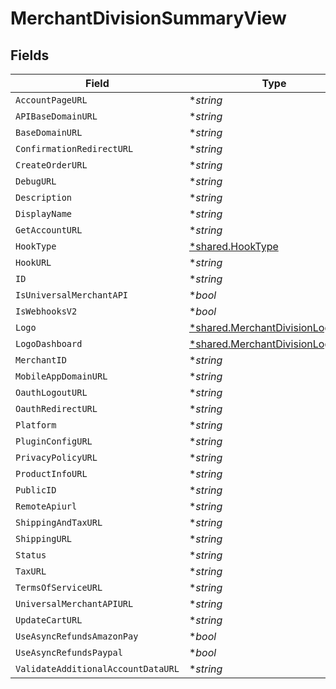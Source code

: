 # MerchantDivisionSummaryView


## Fields

| Field                                                                                      | Type                                                                                       | Required                                                                                   | Description                                                                                |
| ------------------------------------------------------------------------------------------ | ------------------------------------------------------------------------------------------ | ------------------------------------------------------------------------------------------ | ------------------------------------------------------------------------------------------ |
| `AccountPageURL`                                                                           | **string*                                                                                  | :heavy_minus_sign:                                                                         | N/A                                                                                        |
| `APIBaseDomainURL`                                                                         | **string*                                                                                  | :heavy_minus_sign:                                                                         | N/A                                                                                        |
| `BaseDomainURL`                                                                            | **string*                                                                                  | :heavy_minus_sign:                                                                         | N/A                                                                                        |
| `ConfirmationRedirectURL`                                                                  | **string*                                                                                  | :heavy_minus_sign:                                                                         | N/A                                                                                        |
| `CreateOrderURL`                                                                           | **string*                                                                                  | :heavy_minus_sign:                                                                         | N/A                                                                                        |
| `DebugURL`                                                                                 | **string*                                                                                  | :heavy_minus_sign:                                                                         | N/A                                                                                        |
| `Description`                                                                              | **string*                                                                                  | :heavy_minus_sign:                                                                         | N/A                                                                                        |
| `DisplayName`                                                                              | **string*                                                                                  | :heavy_minus_sign:                                                                         | N/A                                                                                        |
| `GetAccountURL`                                                                            | **string*                                                                                  | :heavy_minus_sign:                                                                         | N/A                                                                                        |
| `HookType`                                                                                 | [*shared.HookType](../../../pkg/models/shared/hooktype.md)                                 | :heavy_minus_sign:                                                                         | N/A                                                                                        |
| `HookURL`                                                                                  | **string*                                                                                  | :heavy_minus_sign:                                                                         | N/A                                                                                        |
| `ID`                                                                                       | **string*                                                                                  | :heavy_minus_sign:                                                                         | N/A                                                                                        |
| `IsUniversalMerchantAPI`                                                                   | **bool*                                                                                    | :heavy_minus_sign:                                                                         | N/A                                                                                        |
| `IsWebhooksV2`                                                                             | **bool*                                                                                    | :heavy_minus_sign:                                                                         | N/A                                                                                        |
| `Logo`                                                                                     | [*shared.MerchantDivisionLogoView](../../../pkg/models/shared/merchantdivisionlogoview.md) | :heavy_minus_sign:                                                                         | N/A                                                                                        |
| `LogoDashboard`                                                                            | [*shared.MerchantDivisionLogoView](../../../pkg/models/shared/merchantdivisionlogoview.md) | :heavy_minus_sign:                                                                         | N/A                                                                                        |
| `MerchantID`                                                                               | **string*                                                                                  | :heavy_minus_sign:                                                                         | N/A                                                                                        |
| `MobileAppDomainURL`                                                                       | **string*                                                                                  | :heavy_minus_sign:                                                                         | N/A                                                                                        |
| `OauthLogoutURL`                                                                           | **string*                                                                                  | :heavy_minus_sign:                                                                         | N/A                                                                                        |
| `OauthRedirectURL`                                                                         | **string*                                                                                  | :heavy_minus_sign:                                                                         | N/A                                                                                        |
| `Platform`                                                                                 | **string*                                                                                  | :heavy_minus_sign:                                                                         | N/A                                                                                        |
| `PluginConfigURL`                                                                          | **string*                                                                                  | :heavy_minus_sign:                                                                         | N/A                                                                                        |
| `PrivacyPolicyURL`                                                                         | **string*                                                                                  | :heavy_minus_sign:                                                                         | N/A                                                                                        |
| `ProductInfoURL`                                                                           | **string*                                                                                  | :heavy_minus_sign:                                                                         | N/A                                                                                        |
| `PublicID`                                                                                 | **string*                                                                                  | :heavy_minus_sign:                                                                         | N/A                                                                                        |
| `RemoteApiurl`                                                                             | **string*                                                                                  | :heavy_minus_sign:                                                                         | N/A                                                                                        |
| `ShippingAndTaxURL`                                                                        | **string*                                                                                  | :heavy_minus_sign:                                                                         | N/A                                                                                        |
| `ShippingURL`                                                                              | **string*                                                                                  | :heavy_minus_sign:                                                                         | N/A                                                                                        |
| `Status`                                                                                   | **string*                                                                                  | :heavy_minus_sign:                                                                         | N/A                                                                                        |
| `TaxURL`                                                                                   | **string*                                                                                  | :heavy_minus_sign:                                                                         | N/A                                                                                        |
| `TermsOfServiceURL`                                                                        | **string*                                                                                  | :heavy_minus_sign:                                                                         | N/A                                                                                        |
| `UniversalMerchantAPIURL`                                                                  | **string*                                                                                  | :heavy_minus_sign:                                                                         | N/A                                                                                        |
| `UpdateCartURL`                                                                            | **string*                                                                                  | :heavy_minus_sign:                                                                         | N/A                                                                                        |
| `UseAsyncRefundsAmazonPay`                                                                 | **bool*                                                                                    | :heavy_minus_sign:                                                                         | N/A                                                                                        |
| `UseAsyncRefundsPaypal`                                                                    | **bool*                                                                                    | :heavy_minus_sign:                                                                         | N/A                                                                                        |
| `ValidateAdditionalAccountDataURL`                                                         | **string*                                                                                  | :heavy_minus_sign:                                                                         | N/A                                                                                        |